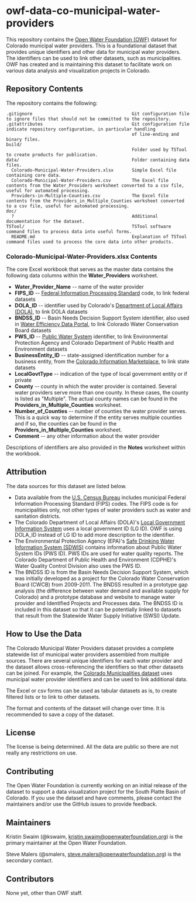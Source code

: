 # owf-data-co-municipal-water-providers #

This repository contains the [Open Water Foundation (OWF)](http://openwaterfoundation.org) dataset for Colorado municipal water providers.
This is a foundational dataset that provides unique identifiers and other data for municipal water providers.
The identifiers can be used to link other datasets, such as municipalities.
OWF has created and is maintaining this dataset to facilitate work on various data analysis and visualization projects in Colorado.

## Repository Contents ##

The repository contains the following:

```text
.gitignore                      				Git configuration file to ignore files that should not be committed to the repository.
.gitattributes                  				Git configuration file indicate repository configuration, in particular handling
												of line-ending and binary files.
build/
												Folder used by TSTool to create products for publication.
data/                           				Folder containing data files.
  Colorado-Municipal-Water-Providers.xlsx     	Simple Excel file containing core data.
  Colorado-Municipal-Water-Providers.csv      	The Excel file contents from the Water_Providers worksheet converted to a csv file, useful for automated processing.
  Providers-in-Multiple-Counties.csv			The Excel file contents from the Providers_in_Multiple_Counties worksheet converted to a csv file, useful for automated processing.
doc/
  ?                             				Additional documentation for the dataset.
TSTool/                         				TSTool software command files to process data into useful forms.
  README.md                     				Explanation of TSTool command files used to process the core data into other products.
```

### Colorado-Municipal-Water-Providers.xlsx Contents ###

The core Excel workbook that serves as the master data contains the following data columns within the **Water_Providers** worksheet.

* **Water_Provider_Name** -- name of the water provider
* **FIPS_ID** -- [Federal Information Processing Standard](https://www.census.gov/geo/reference/codes/place.html) code, to link federal datasets
* **DOLA_ID** -- identifier used by Colorado's [Department of Local Affairs (DOLA)](https://dola.colorado.gov/lgis/municipalities.jsf), to link DOLA datasets
* **BNDSS_ID** -- Basin Needs Decision Support System identifier, also used in [Water Efficiency Data Portal](http://cowaterefficiency.com/unauthenticated_home), to link Colorado Water Conservation Board datasets
* **PWS_ID** -- [Public Water System](https://ofmpub.epa.gov/apex/sfdw/f?p=108:1:::NO:::) identifier, to link Environmental Protection Agency and Colorado Department of Public Health and Environment datasets
* **BusinessEntity_ID** -- state-assigned identification number for a business entity, from the [Colorado Information Marketplace](https://data.colorado.gov/Business/Business-Entities-in-Colorado/4ykn-tg5h/data), to link state datasets
* **LocalGovtType** -- indication of the type of local government entity or if private
* **County** -- county in which the water provider is contained.  Several water providers serve more than one county.  In these cases, the county is listed as "Multiple".  The actual county names can be found in the **Providers_in_Multiple_Counties** worksheet.
* **Number_of_Counties** -- number of counties the water provider serves.  This is a quick way to determine if the entity serves multiple counties and if so, the counties can be found in the **Providers_in_Multiple_Counties** worksheet.
* **Comment** -- any other information about the water provider

Descriptions of identifiers are also provided in the **Notes** worksheet within the workbook.
  
## Attribution ##

The data sources for this dataset are listed below.

* Data available from the [U.S. Census Bureau](https://www.census.gov/geo/reference/codes/place.html) includes municipal Federal Information Processing Standard (FIPS) codes.  The FIPS code is for municipalities only, not other types of water providers such as water and sanitation districts.
* The Colorado Department of Local Affairs (DOLA)'s [Local Government Information System](https://dola.colorado.gov/lgis/municipalities.jsf) uses a local government ID (LG ID).  OWF is using DOLA_ID instead of LG ID to add more description to the identifier.
* The Environmental Protection Agency (EPA)'s [Safe Drinking Water Information System (SDWIS)](https://ofmpub.epa.gov/apex/sfdw/f?p=108:1:::NO:::) contains information about Public Water System IDs (PWS ID).  PWS IDs are used for water quality reports.  The Colorado Department of Public Health and Environment (CDPHE)'s Water Quality Control Division also uses the PWS ID.
* The BNDSS ID is from the Basin Needs Decision Support System, which was initially developed as a project for the Colorado Water Conservation Board (CWCB) from 2009-2011.  The BNDSS resulted in a prototype gap analysis 
(the difference between water demand and available supply for Colorado) and a prototype database and website to manage water provider and Identified Projects and Processes data.  The BNDSS ID is included in this dataset
so that it can be potentially linked to datasets that result from the Statewide Water Supply Initiative (SWSI) Update.

## How to Use the Data ##

The Colorado Municipal Water Providers dataset provides a complete statewide list of municipal water providers assembled from multiple sources.  There are several unique identifiers for each water provider and the dataset allows cross-referencing the identifiers
so that other datasets can be joined.  For example, the [Colorado Municipalities dataset](owf-data-co-municipalities) uses municipal water provider
identifiers and can be used to link additional data.

The Excel or csv forms can be used as tabular datasets as is, to create filtered lists or to link to other datasets.

The format and contents of the dataset will change over time.  It is recommended to save a copy of the dataset.

## License ##

The license is being determined.  All the data are public so there are not really any restrictions on use.

## Contributing ##

The Open Water Foundation is currently working on an initial release of the dataset to support a
data visualization project for the South Platte Basin of Colorado.
If you use the dataset and have comments, please contact the maintainers and/or use the GitHub issues to provide feedback.

## Maintainers ##

Kristin Swaim (@kswaim, kristin.swaim@openwaterfoundation.org) is the primary maintainer at the Open Water Foundation.

Steve Malers (@smalers, steve.malers@openwaterfoundation.org) is the secondary contact.

## Contributors ##

None yet, other than OWF staff.
